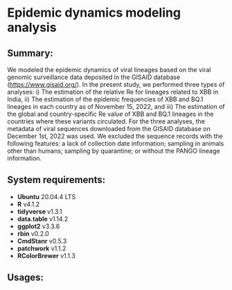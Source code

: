 # Epidemic dynamics modeling analysis

## Summary:

We modeled the epidemic dynamics of viral lineages based on the viral genomic surveillance data deposited in the GISAID database (https://www.gisaid.org/). In the present study, we performed three types of analyses: i) The estimation of the relative Re for lineages related to XBB in India, ii) The estimation of the epidemic frequencies of XBB and BQ.1 lineages in each country as of November 15, 2022, and iii) The estimation of the global and country-specific Re value of XBB and BQ.1 lineages in the countries where these variants circulated. For the three analyses, the metadata of viral sequences downloaded from the GISAID database on December 1st, 2022 was used. We excluded the sequence records with the following features: a lack of collection date information; sampling in animals other than humans; sampling by quarantine; or without the PANGO lineage information.

## System requirements:
* **Ubuntu** 20.04.4 LTS
* **R** v4.1.2
* **tidyverse** v1.3.1
* **data.table** v1.14.2
* **ggplot2** v3.3.6
* **rbin** v0.2.0
* **CmdStanr** v0.5.3
* **patchwork** v1.1.2
* **RColorBrewer** v1.1.3



## Usages:
```

```